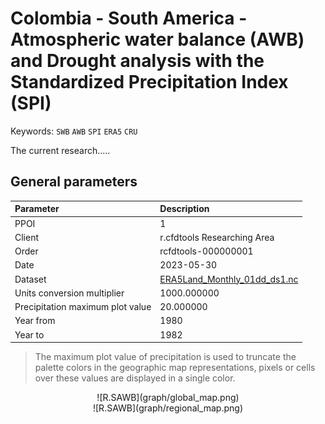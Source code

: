 # Colombia - South America - Atmospheric water balance (AWB) and Drought analysis with the Standardized Precipitation Index (SPI)
Keywords: `SWB` `AWB` `SPI` `ERA5` `CRU`

The current research.....

## General parameters  

<div align="center">

| Parameter | Description |
|:---|:---|
| PPOI | 1 |
| Client | r.cfdtools Researching Area |
| Order | rcfdtools-000000001 |
| Date | 2023-05-30 |
| Dataset | [ERA5Land_Monthly_01dd_ds1.nc](../../.netcdf/) |
| Units conversion multiplier | 1000.000000 |
| Precipitation maximum plot value | 20.000000 |
| Year from | 1980 |
| Year to | 1982 |

</div>

> The maximum plot value of precipitation is used to truncate the palette colors in the geographic map representations, pixels or cells over these values are displayed in a single color. 

<div align="center" width="50%">![R.SAWB](graph/global_map.png)</div><div align="center" width="50%">![R.SAWB](graph/regional_map.png)</div>